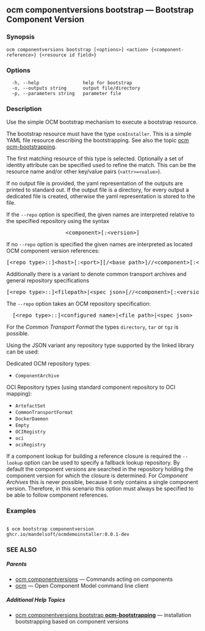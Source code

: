 ## ocm componentversions bootstrap &mdash; Bootstrap Component Version

### Synopsis

```
ocm componentversions bootstrap [<options>] <action> {<component-reference>} {<resource id field>}
```

### Options

```
  -h, --help                help for bootstrap
  -o, --outputs string      output file/directory
  -p, --parameters string   parameter file
```

### Description


Use the simple OCM bootstrap mechanism to execute a bootstrap resource.

The bootstrap resource must have the type <code>ocmInstaller</code>.
This is a simple YAML file resource describing the bootstrapping. See also the
topic [ocm ocm-bootstrapping](ocm_ocm-bootstrapping.md).

The first matching resource of this type is selected. Optionally a set of
identity attribute can be specified used to refine the match. This can be the
resource name and/or other key/value pairs (<code>&lt;attr>=&lt;value></code>).

If no output file is provided, the yaml representation of the outputs are
printed to standard out. If the output file is a directory, for every output a
dedicated file is created, otherwise the yaml representation is stored to the
file.

If the <code>--repo</code> option is specified, the given names are interpreted
relative to the specified repository using the syntax

<center>
    <pre>&lt;component>[:&lt;version>]</pre>
</center>

If no <code>--repo</code> option is specified the given names are interpreted 
as located OCM component version references:

<center>
    <pre>[&lt;repo type>::]&lt;host>[:&lt;port>][/&lt;base path>]//&lt;component>[:&lt;version>]</pre>
</center>

Additionally there is a variant to denote common transport archives
and general repository specifications

<center>
    <pre>[&lt;repo type>::]&lt;filepath>|&lt;spec json>[//&lt;component>[:&lt;version>]]</pre>
</center>

The <code>--repo</code> option takes an OCM repository specification:

<center>
    <pre>[&lt;repo type>::]&lt;configured name>|&lt;file path>|&lt;spec json></pre>
</center>

For the *Common Transport Format* the types <code>directory</code>,
<code>tar</code> or <code>tgz</code> is possible.

Using the JSON variant any repository type supported by the 
linked library can be used:

Dedicated OCM repository types:
- `ComponentArchive`

OCI Repository types (using standard component repository to OCI mapping):
- `ArtefactSet`
- `CommonTransportFormat`
- `DockerDaemon`
- `Empty`
- `OCIRegistry`
- `oci`
- `ociRegistry`

If a component lookup for building a reference closure is required
the <code>--lookup</code>  option can be used to specify a fallback
lookup repository. 
By default the component versions are searched in the repository
holding the component version for which the closure is determined.
For *Component Archives* this is never possible, because it only
contains a single component version. Therefore, in this scenario
this option must always be specified to be able to follow component
references.


### Examples

```

$ ocm bootstrap componentversion ghcr.io/mandelsoft/ocmdemoinstaller:0.0.1-dev

```

### SEE ALSO

##### Parents

* [ocm componentversions](ocm_componentversions.md)	 &mdash; Commands acting on components
* [ocm](ocm.md)	 &mdash; Open Component Model command line client



##### Additional Help Topics

* [ocm componentversions bootstrap <b>ocm-bootstrapping</b>](ocm_componentversions_bootstrap_ocm-bootstrapping.md)	 &mdash; installation bootstrapping based on component versions

